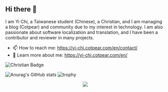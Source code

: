 ## Hi there 👋
I am Yi Chi, a Taiwanese student (Chinese), a Christian, and I am managing a blog (Cotpear) and community due to my interest in technology. I am also passionate about software localization and translation, and I have been a contributor and reviewer in many projects.

- 📫 How to reach me: https://yi-chi.cotpear.com/en/contact/
- 🌠 Learn more about me: https://yi-chi.cotpear.com/en/

![Christian Badge](https://user-images.githubusercontent.com/30853081/192114517-47c67541-d162-4808-aa01-6bb6336bbf55.jpg)

![Anurag's GitHub stats](https://github-readme-stats.vercel.app/api?username=chiyi4488&count_private=true&show_icons=true&theme=flag-india&line_height=34)
![trophy](https://github-profile-trophy.vercel.app/?username=chiyi4488&row=2&column=3&margin-w=5&margin-h=5)

<p align="center"><img align="center" src="https://github-readme-streak-stats.herokuapp.com?user=chiyi4488&theme=flag-india" /></p>

<!-- [![Top Langs](https://github-readme-stats.vercel.app/api/top-langs/?username=chiyi4488&count_private=true&theme=flag-india)](https://github.com/chiyi4488/github-readme-stats) -->
<!--
**chiyi4488/chiyi4488** is a ✨ _special_ ✨ repository because its `README.md` (this file) appears on your GitHub profile.

Here are some ideas to get you started:

- 🔭 I’m currently working on ...
- 🌱 I’m currently learning ...
- 👯 I’m looking to collaborate on ...
- 🤔 I’m looking for help with ...
- 💬 Ask me about ...
- 📫 How to reach me: ...
- 😄 Pronouns: ...
- ⚡ Fun fact: ...
-->
